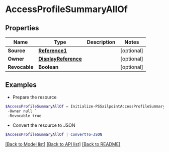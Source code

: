 # AccessProfileSummaryAllOf
## Properties

Name | Type | Description | Notes
------------ | ------------- | ------------- | -------------
**Source** | [**Reference1**](Reference1.md) |  | [optional] 
**Owner** | [**DisplayReference**](DisplayReference.md) |  | [optional] 
**Revocable** | **Boolean** |  | [optional] 

## Examples

- Prepare the resource
```powershell
$AccessProfileSummaryAllOf = Initialize-PSSailpointAccessProfileSummaryAllOf  -Source null `
 -Owner null `
 -Revocable true
```

- Convert the resource to JSON
```powershell
$AccessProfileSummaryAllOf | ConvertTo-JSON
```

[[Back to Model list]](../README.md#documentation-for-models) [[Back to API list]](../README.md#documentation-for-api-endpoints) [[Back to README]](../README.md)

